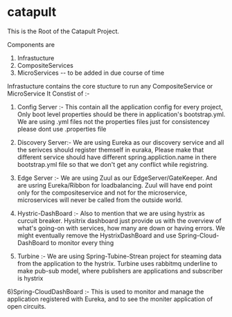 # catapult
This is the Root of the Catapult Project. 

Components are

1) Infrastucture
2) CompositeServices
3) MicroServices -- to be added in due course of time


Infrastucture contains the core stucture to run any CompositeService or MicroService
It Constist of :-

1) Config Server :- 
This contain all the application config for every project, Only boot level properties should be there in application's
bootstrap.yml. We are using .yml files not the properties files just for consistencey please dont use .properties file

2) Discovery Server:-
We are using Eureka as our discovery service and all the serivces should register themself in euraka, Please make that
different service should have different spring.appliction.name in there bootstrap.yml file so that we don't get any conflict
while registring. 

3) Edge Server :-
We are using Zuul as our EdgeServer/GateKeeper. And are usring Eureka/Ribbon for loadbalancing. Zuul will have end point only
for the compositeservice and not for the microservice, microservices will never be called from the outside world.

4) Hystric-DashBoard :-
Also to mention that we are using hystrix as curcuit breaker. Hysitrix dashboard just provide us with the overview of what's
going-on with services, how many are down or having errors. We might eventually remove the HystrixDashBoard and use
Spring-Cloud-DashBoard to monitor every thing

5) Turbine :- 
We are using Spring-Tubine-Strean project for steaming data from the application to the hystrix.
Turbine uses rabbitmq underline to make pub-sub model, where publishers are applications and subscriber is hystrix

6)Spring-CloudDashBoard :-  This is used to monitor and manage the application registered with Eureka, and to see the moniter
application of open circuits. 



 

